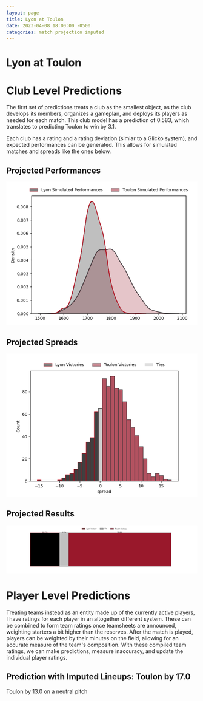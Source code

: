 ```yaml
---  
layout: page  
title: Lyon at Toulon  
date: 2023-04-08 18:00:00 -0500  
categories: match projection imputed  
---
```

# Lyon at Toulon

# Club Level Predictions


The first set of predictions treats a club as the smallest object, as the club develops its members, organizes a gameplan, and deploys its players as needed for each match. This club model has a prediction of 0.583, which translates to predicting Toulon to win by 3.1.

Each club has a rating and a rating deviation (simiar to a Glicko system), and expected performances can be generated. This allows for simulated matches and spreads like the ones below.
## Projected Performances


![Projected Performances](plots/performances_2023-04-08-Toulon-Lyon.png)
## Projected Spreads


![Projected Spreads](plots/spreads_2023-04-08-Toulon-Lyon.png)
## Projected Results


![Projected Results](plots/resultbar_2023-04-08-Toulon-Lyon.png)
# Player Level Predictions


Treating teams instead as an entity made up of the currently active players, I have ratings for each player in an altogether different system. These can be combined to form team ratings once teamsheets are announced, weighting starters a bit higher than the reserves. After the match is played, players can be weighted by their minutes on the field, allowing for an accurate measure of the team's composition. With these compiled team ratings, we can make predictions, measure inaccuracy, and update the individual player ratings.
## Prediction with Imputed Lineups: Toulon by 17.0


Toulon by 13.0 on a neutral pitch

